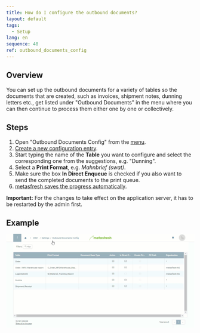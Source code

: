 ```yaml
---
title: How do I configure the outbound documents?
layout: default
tags:
  - Setup
lang: en
sequence: 40
ref: outbound_documents_config
---
```


## Overview
You can set up the outbound documents for a variety of tables so the documents that are created, such as invoices, shipment notes, dunning letters etc., get listed under "Outbound Documents" in the menu where you can then continue to process them either one by one or collectively.

## Steps
1. Open "Outbound Documents Config" from the [menu](Menu).
1. [Create a new configuration entry](New_Record_Window).
1. Start typing the name of the **Table** you want to configure and select the corresponding one from the suggestions, e.g. "Dunning".
1. Select a **Print Format**, e.g. *Mahnbrief (swat)*.
1. Make sure the box **In Direct Enqueue** is checked if you also want to send the completed documents to the print queue.
1. [metasfresh saves the progress automatically](Saveindicator).

**Important:** For the changes to take effect on the application server, it has to be restarted by the admin first.

## Example
![](assets/Outbound_documents_config+dunning.gif)
